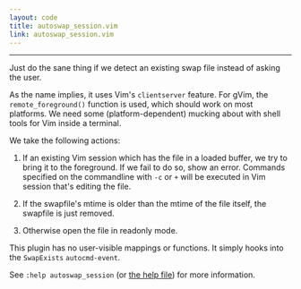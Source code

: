 ```yaml
---
layout: code
title: autoswap_session.vim
link: autoswap_session.vim
---
```


----------------

Just do the sane thing if we detect an existing swap file instead of asking the
user.

As the name implies, it uses Vim's `clientserver` feature. For gVim, the
`remote_foreground()` function is used, which should work on most platforms.
We need some (platform-dependent) mucking about with shell tools for Vim
inside a terminal.

We take the following actions:

1. If an existing Vim session which has the file in a loaded buffer, we try to
   bring it to the foreground. If we fail to do so, show an error.
   Commands specified on the commandline with `-c` or `+` will be executed in
   Vim session that's editing the file.

2. If the swapfile's mtime is older than the mtime of the file itself, the
   swapfile is just removed.

3. Otherwise open the file in readonly mode.

This plugin has no user-visible mappings or functions. It simply hooks into
the `SwapExists` `autocmd-event`.

See `:help autoswap_session` (or [the help file][help]) for more information.

[help]: http://code.arp242.net/autoswap_session.vim/raw/tip/doc/autoswap_session.txt
